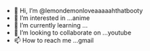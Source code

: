 - 👋 Hi, I’m @lemondemonloveaaaaahthatbooty
- 👀 I’m interested in ...anime
- 🌱 I’m currently learning ...
- 💞️ I’m looking to collaborate on ...youtube
- 📫 How to reach me ...gmail

<!---
lemondemonloveaaaaahthatbooty/lemondemonloveaaaaahthatbooty is a ✨ special ✨ repository because its `README.md` (this file) appears on your GitHub profile.
You can click the Preview link to take a look at your changes.
--->
